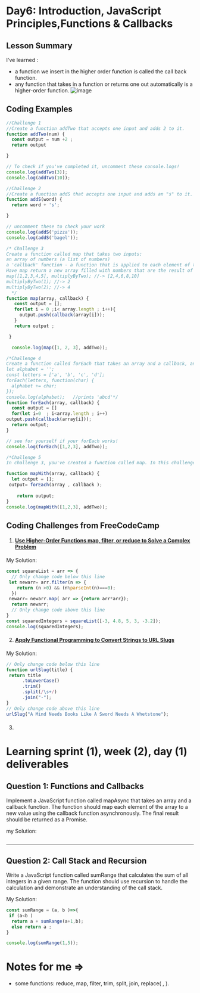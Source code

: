 # Day6: Introduction, JavaScript Principles,Functions & Callbacks

## Lesson Summary
I've learned :
- a function we insert in the higher order function is called the call back function.
- any function that takes in a function or returns one out  automatically is a higher-order function.
   ![image](https://github.com/aya-soghayyer/Mastering-JavaScript-in-20-Days/assets/128791822/7be19b51-66b8-490d-9171-58ba45e2a982)



## Coding Examples
```javascript
//Challenge 1
//Create a function addTwo that accepts one input and adds 2 to it.
function addTwo(num) {
  const output = num +2 ; 
  return output

}

// To check if you've completed it, uncomment these console.logs!
console.log(addTwo(3));
console.log(addTwo(10));

//Challenge 2
//Create a function addS that accepts one input and adds an "s" to it.
function addS(word) {
  return word + 's';

}

// uncomment these to check your work
console.log(addS('pizza'));
console.log(addS('bagel'));

/* Challenge 3
Create a function called map that takes two inputs:
an array of numbers (a list of numbers)
a 'callback' function - a function that is applied to each element of the array (inside of the function 'map')
Have map return a new array filled with numbers that are the result of using the 'callback' function on each element of the input array.
map([1,2,3,4,5], multiplyByTwo); //-> [2,4,6,8,10]
multiplyByTwo(1); //-> 2
multiplyByTwo(2); //-> 4
  */
function map(array, callback) {
   const output = []; 
   for(let i = 0 ;i< array.length ; i++){
     output.push(callback(array[i]));
   }
   return output ; 

 }

  console.log(map([1, 2, 3], addTwo));

/*Challenge 4
Create a function called forEach that takes an array and a callback, and runs the callback on each element of the array. forEach does not return anything.
let alphabet = '';
const letters = ['a', 'b', 'c', 'd'];
forEach(letters, function(char) {
  alphabet += char;
});
console.log(alphabet);   //prints 'abcd'*/
function forEach(array, callback) {
  const output = []
  for(let i=0  ; i<array.length ; i++)
output.push(callback(array[i]));
  return output;
}

// see for yourself if your forEach works!
console.log(forEach([1,2,3], addTwo));

/*Challenge 5
In challenge 3, you've created a function called map. In this challenge, you're going to rebuild the map function by creating a function called mapWith. This time you're going to use forEach inside of mapWith instead of using a for loop.*/

function mapWith(array, callback) {
  let output = [];
 output= forEach(array , callback );
 
    return output;
}
console.log(mapWith([1,2,3], addTwo));

```

## Coding Challenges from FreeCodeCamp
1. #### [Use Higher-Order Functions map, filter, or reduce to Solve a Complex Problem](https://www.freecodecamp.org/learn/javascript-algorithms-and-data-structures/functional-programming/use-higher-order-functions-map-filter-or-reduce-to-solve-a-complex-problem)
 My Solution:
```javascript
const squareList = arr => {
  // Only change code below this line
 let newarr= arr.filter(n => {
    return (n >0) && (n%parseInt(n)===0);
  })
 newarr= newarr.map( arr => {return arr*arr});
  return newarr;
  // Only change code above this line
}
const squaredIntegers = squareList([-3, 4.8, 5, 3, -3.2]);
console.log(squaredIntegers);
```


2. #### [Apply Functional Programming to Convert Strings to URL Slugs](https://www.freecodecamp.org/learn/javascript-algorithms-and-data-structures/functional-programming/apply-functional-programming-to-convert-strings-to-url-slugs)

  My Solution:
```javascript
// Only change code below this line
function urlSlug(title) {
 return title
      .toLowerCase()
      .trim()
      .split(/\s+/)
      .join("-");
}
// Only change code above this line
urlSlug("A Mind Needs Books Like A Sword Needs A Whetstone");
```

3. ####
# Learning sprint (1), week (2), day (1) deliverables

## Question 1: Functions and Callbacks

Implement a JavaScript function called mapAsync that takes an array and a callback function. 
The function should map each element of the array to a new value using the callback function 
asynchronously. 
The final result should be returned as a Promise.

my Solution:
```javascript

```

-------------------------------------------------------------------
## Question 2: Call Stack and Recursion

Write a JavaScript function called sumRange that calculates the sum of all integers in a given range. 
The function should use recursion to handle the calculation and demonstrate an understanding of the call stack.

 My Solution:
```javascript
const sumRange = (a, b )=>{
 if (a<b )
  return a + sumRange(a+1,b);
  else return a ; 
}

console.log(sumRange(1,5));


```
#  Notes for me => 
- some functions: reduce, map, filter, trim, split, join, replace(  ,   ).
